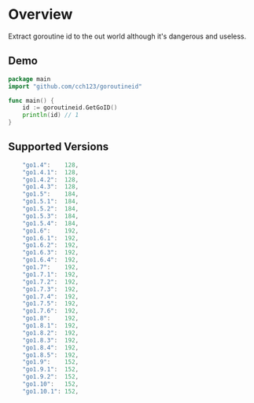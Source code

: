 # Overview

Extract goroutine id to the out world although it's dangerous and useless.

## Demo

```go
package main
import "github.com/cch123/goroutineid"

func main() {
    id := goroutineid.GetGoID()
    println(id) // 1
}
```

## Supported Versions

```go
    "go1.4":    128,
    "go1.4.1":  128,
    "go1.4.2":  128,
    "go1.4.3":  128,
    "go1.5":    184,
    "go1.5.1":  184,
    "go1.5.2":  184,
    "go1.5.3":  184,
    "go1.5.4":  184,
    "go1.6":    192,
    "go1.6.1":  192,
    "go1.6.2":  192,
    "go1.6.3":  192,
    "go1.6.4":  192,
    "go1.7":    192,
    "go1.7.1":  192,
    "go1.7.2":  192,
    "go1.7.3":  192,
    "go1.7.4":  192,
    "go1.7.5":  192,
    "go1.7.6":  192,
    "go1.8":    192,
    "go1.8.1":  192,
    "go1.8.2":  192,
    "go1.8.3":  192,
    "go1.8.4":  192,
    "go1.8.5":  192,
    "go1.9":    152,
    "go1.9.1":  152,
    "go1.9.2":  152,
    "go1.10":   152,
    "go1.10.1": 152,
```
